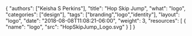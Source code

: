 {
	"authors": ["Keisha S Perkins"],
	"title": "Hop Skip Jump",
	"what": "logo",
	"categories": ["design"],
	"tags": ["branding","logo","identity"],
	"layout": "logo",
	"date": "2018-08-08T11:08:21-06:00",
	"weight": 3,
	"resources": [
	      {
	         "name": "logo",
	         "src": "HopSkipJump_Logo.svg"
	      }
	    ]
}
